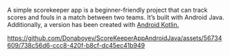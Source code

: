 A simple scorekeeper app is a beginner-friendly project that can track scores and fouls in a match between two teams. It’s built with Android Java. Additionally, a version has been created with [Android Kotlin.](https://github.com/Donaboyev/ScorekeeperAppAndroidKotlin)

https://github.com/Donaboyev/ScoreKeeperAppAndroidJava/assets/56734609/738c56d6-ccc8-420f-b8cf-dc45ec41b949

